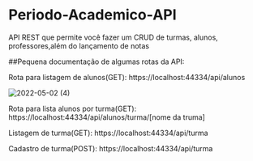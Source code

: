 # Periodo-Academico-API
API REST que permite você fazer um CRUD de turmas, alunos, professores,além do lançamento de notas



##Pequena documentação de algumas rotas da API: 


Rota para listagem de alunos(GET):
https://localhost:44334/api/alunos

![2022-05-02 (4)](https://user-images.githubusercontent.com/72171380/166182062-91c46511-f39c-4019-8edd-92ebb838ee50.png)


Rota para lista alunos por turma(GET): 
https://localhost:44334/api/alunos/turma/[nome da truma]


Listagem de turma(GET): 
https://localhost:44334/api/turma

Cadastro de turma(POST): 
https://localhost:44334/api/turma




